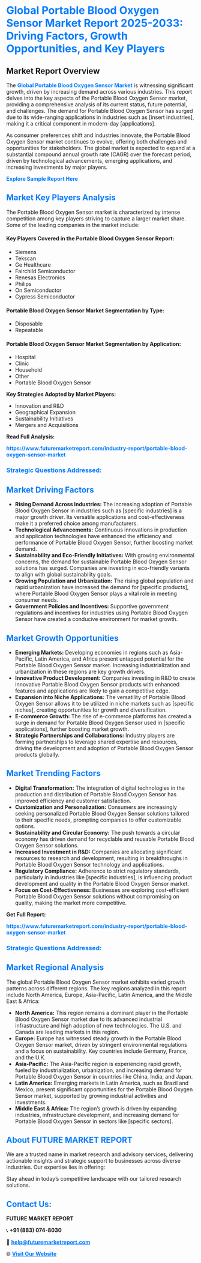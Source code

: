 <h1 style="color: #007BFF;">Global Portable Blood Oxygen Sensor Market Report 2025-2033: Driving Factors, Growth Opportunities, and Key Players</h1>

<section id="overview">
<h2>Market Report Overview</h2>
<p>The <a href="https://www.futuremarketreport.com/industry-report/portable-blood-oxygen-sensor-market" style="color: #007BFF; text-decoration: none;"><strong>Global Portable Blood Oxygen Sensor Market</strong></a> is witnessing significant growth, driven by increasing demand across various industries. This report delves into the key aspects of the Portable Blood Oxygen Sensor market, providing a comprehensive analysis of its current status, future potential, and challenges. The demand for Portable Blood Oxygen Sensor has surged due to its wide-ranging applications in industries such as [insert industries], making it a critical component in modern-day [applications].</p>
<p>As consumer preferences shift and industries innovate, the Portable Blood Oxygen Sensor market continues to evolve, offering both challenges and opportunities for stakeholders. The global market is expected to expand at a substantial compound annual growth rate (CAGR) over the forecast period, driven by technological advancements, emerging applications, and increasing investments by major players.</p>
</section>

<section id="overview">
<p><a href="https://www.futuremarketreport.com/request-sample/reportId=125003" style="color: #007BFF; text-decoration: none;"><strong>Explore Sample Report Here</strong></a></p>
</section>

<section id="key-players">
<h2 style="color: #007BFF;">Market Key Players Analysis</h2>
<p>The Portable Blood Oxygen Sensor market is characterized by intense competition among key players striving to capture a larger market share. Some of the leading companies in the market include:</p>
<h4>Key Players Covered in the Portable Blood Oxygen Sensor Report:</h4>
<ul><li>Siemens</li><li>Tekscan</li><li>Ge Healthcare</li><li>Fairchild Semiconductor</li><li>Renesas Electronics</li><li>Philips</li><li>On Semiconductor</li><li>Cypress Semiconductor</li></ul>
<h4>Portable Blood Oxygen Sensor Market Segmentation by Type:</h4>
<ul><li>Disposable</li><li>Repeatable</li></ul>

<h4>Portable Blood Oxygen Sensor Market Segmentation by Application:</h4>
<ul><li>Hospital</li><li>Clinic</li><li>Household</li><li>Other</li><li>Portable Blood Oxygen Sensor</li></ul>
<p><strong>Key Strategies Adopted by Market Players:</strong></p>
<ul>
<li>Innovation and R&D</li>
<li>Geographical Expansion</li>
<li>Sustainability Initiatives</li>
<li>Mergers and Acquisitions</li>
</ul>
</section>

<section>
<p><strong>Read Full Analysis: </strong></p><a href="https://www.futuremarketreport.com/industry-report/portable-blood-oxygen-sensor-market" style="color: #007BFF; text-decoration: none;"><strong>https://www.futuremarketreport.com/industry-report/portable-blood-oxygen-sensor-market</strong></a>
<h3 style="color: #007BFF;">Strategic Questions Addressed:</h3>
</section>

<section id="driving-factors">
<h2 style="color: #007BFF;">Market Driving Factors</h2>
<ul>
<li><strong>Rising Demand Across Industries:</strong> The increasing adoption of Portable Blood Oxygen Sensor in industries such as [specific industries] is a major growth driver. Its versatile applications and cost-effectiveness make it a preferred choice among manufacturers.</li>
<li><strong>Technological Advancements:</strong> Continuous innovations in production and application technologies have enhanced the efficiency and performance of Portable Blood Oxygen Sensor, further boosting market demand.</li>
<li><strong>Sustainability and Eco-Friendly Initiatives:</strong> With growing environmental concerns, the demand for sustainable Portable Blood Oxygen Sensor solutions has surged. Companies are investing in eco-friendly variants to align with global sustainability goals.</li>
<li><strong>Growing Population and Urbanization:</strong> The rising global population and rapid urbanization have increased the demand for [specific products], where Portable Blood Oxygen Sensor plays a vital role in meeting consumer needs.</li>
<li><strong>Government Policies and Incentives:</strong> Supportive government regulations and incentives for industries using Portable Blood Oxygen Sensor have created a conducive environment for market growth.</li>
</ul>
</section>

<section id="growth-opportunities">
<h2 style="color: #007BFF;">Market Growth Opportunities</h2>
<ul>
<li><strong>Emerging Markets:</strong> Developing economies in regions such as Asia-Pacific, Latin America, and Africa present untapped potential for the Portable Blood Oxygen Sensor market. Increasing industrialization and urbanization in these regions are key growth drivers.</li>
<li><strong>Innovative Product Development:</strong> Companies investing in R&D to create innovative Portable Blood Oxygen Sensor products with enhanced features and applications are likely to gain a competitive edge.</li>
<li><strong>Expansion into Niche Applications:</strong> The versatility of Portable Blood Oxygen Sensor allows it to be utilized in niche markets such as [specific niches], creating opportunities for growth and diversification.</li>
<li><strong>E-commerce Growth:</strong> The rise of e-commerce platforms has created a surge in demand for Portable Blood Oxygen Sensor used in [specific applications], further boosting market growth.</li>
<li><strong>Strategic Partnerships and Collaborations:</strong> Industry players are forming partnerships to leverage shared expertise and resources, driving the development and adoption of Portable Blood Oxygen Sensor products globally.</li>
</ul>
</section>

<section id="trending-factors">
<h2 style="color: #007BFF;">Market Trending Factors</h2>
<ul>
<li><strong>Digital Transformation:</strong> The integration of digital technologies in the production and distribution of Portable Blood Oxygen Sensor has improved efficiency and customer satisfaction.</li>
<li><strong>Customization and Personalization:</strong> Consumers are increasingly seeking personalized Portable Blood Oxygen Sensor solutions tailored to their specific needs, prompting companies to offer customizable options.</li>
<li><strong>Sustainability and Circular Economy:</strong> The push towards a circular economy has driven demand for recyclable and reusable Portable Blood Oxygen Sensor solutions.</li>
<li><strong>Increased Investment in R&D:</strong> Companies are allocating significant resources to research and development, resulting in breakthroughs in Portable Blood Oxygen Sensor technology and applications.</li>
<li><strong>Regulatory Compliance:</strong> Adherence to strict regulatory standards, particularly in industries like [specific industries], is influencing product development and quality in the Portable Blood Oxygen Sensor market.</li>
<li><strong>Focus on Cost-Effectiveness:</strong> Businesses are exploring cost-efficient Portable Blood Oxygen Sensor solutions without compromising on quality, making the market more competitive.</li>
</ul>
</section>

<section>
<p><strong>Get Full Report: </strong></p><a href="https://www.futuremarketreport.com/industry-report/portable-blood-oxygen-sensor-market" style="color: #007BFF; text-decoration: none;"><strong>https://www.futuremarketreport.com/industry-report/portable-blood-oxygen-sensor-market</strong></a>
<h3 style="color: #007BFF;">Strategic Questions Addressed:</h3>
</section>


<section id="regional-analysis">
<h2 style="color: #007BFF;">Market Regional Analysis</h2>
<p>The global Portable Blood Oxygen Sensor market exhibits varied growth patterns across different regions. The key regions analyzed in this report include North America, Europe, Asia-Pacific, Latin America, and the Middle East & Africa:</p>
<ul>
<li><strong>North America:</strong> This region remains a dominant player in the Portable Blood Oxygen Sensor market due to its advanced industrial infrastructure and high adoption of new technologies. The U.S. and Canada are leading markets in this region.</li>
<li><strong>Europe:</strong> Europe has witnessed steady growth in the Portable Blood Oxygen Sensor market, driven by stringent environmental regulations and a focus on sustainability. Key countries include Germany, France, and the U.K.</li>
<li><strong>Asia-Pacific:</strong> The Asia-Pacific region is experiencing rapid growth, fueled by industrialization, urbanization, and increasing demand for Portable Blood Oxygen Sensor in countries like China, India, and Japan.</li>
<li><strong>Latin America:</strong> Emerging markets in Latin America, such as Brazil and Mexico, present significant opportunities for the Portable Blood Oxygen Sensor market, supported by growing industrial activities and investments.</li>
<li><strong>Middle East & Africa:</strong> The region’s growth is driven by expanding industries, infrastructure development, and increasing demand for Portable Blood Oxygen Sensor in sectors like [specific sectors].</li>
</ul>
</section>

<footer>
<h2 style="color: #007BFF;">About FUTURE MARKET REPORT</h2>
<p>We are a trusted name in market research and advisory services, delivering actionable insights and strategic support to businesses across diverse industries. Our expertise lies in offering:</p>

<p>Stay ahead in today’s competitive landscape with our tailored research solutions.</p>

<h2 style="color: #007BFF;">Contact Us:</h2>
<p><strong>FUTURE MARKET REPORT</strong></p>
<p>📞 <strong>+91 (883) 074-8030</strong></p>
<p>📧 <strong><a href="mailto:help@futuremarketreport.com" style="color: #007BFF;">help@futuremarketreport.com</a></strong></p>
<p>🌐 <strong><a href="https://www.futuremarketreport.com/" style="color: #007BFF;">Visit Our Website</a></strong></p>
</footer>